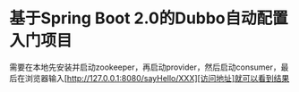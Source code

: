 ﻿# 基于Spring Boot 2.0的Dubbo自动配置入门项目

需要在本地先安装并启动zookeeper，再启动provider，然后启动consumer，最后在浏览器输入[http://127.0.0.1:8080/sayHello/XXX][访问地址]就可以看到结果

[访问地址]: http://127.0.0.1:8080/sayHello/XXX